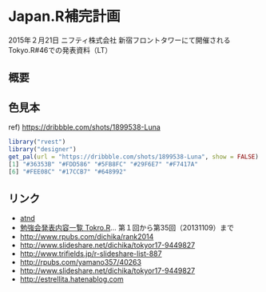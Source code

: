 # Japan.R補完計画

2015年２月21日 ニフティ株式会社 新宿フロントタワーにて開催されるTokyo.R#46での発表資料（LT）

## 概要

## 色見本

ref) https://dribbble.com/shots/1899538-Luna

```r
library("rvest")
library("designer")
get_pal(url = "https://dribbble.com/shots/1899538-Luna", show = FALSE)
[1] "#36353B" "#FDD586" "#5FB8FC" "#29F6E7" "#F7417A"
[6] "#FEE08C" "#17CCB7" "#648992"
```

## リンク

* [atnd](https://atnd.org/events/61553)
* [勉強会発表内容一覧 Tokro.R](http://lab.sakaue.info/wiki.cgi/JapanR2010?page=%CA%D9%B6%AF%B2%F1%C8%AF%C9%BD%C6%E2%CD%C6%B0%EC%CD%F7#p15)... 第１回から第35回（20131109）まで
* http://www.rpubs.com/dichika/rank2014
* http://www.slideshare.net/dichika/tokyor17-9449827
* http://www.trifields.jp/r-slideshare-list-887
* http://rpubs.com/yamano357/40263
* http://www.slideshare.net/dichika/tokyor17-9449827
* http://estrellita.hatenablog.com